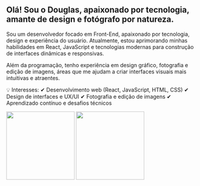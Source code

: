 ## Olá! Sou o Douglas, apaixonado por tecnologia, amante de design e fotógrafo por natureza.

Sou um desenvolvedor focado em Front-End, apaixonado por tecnologia, design e experiência do usuário. Atualmente, estou aprimorando minhas habilidades em React, JavaScript e tecnologias modernas para construção de interfaces dinâmicas e responsivas.

Além da programação, tenho experiência em design gráfico, fotografia e edição de imagens, áreas que me ajudam a criar interfaces visuais mais intuitivas e atraentes.

💡 Interesses:
✔ Desenvolvimento web (React, JavaScript, HTML, CSS)
✔ Design de interfaces e UX/UI
✔ Fotografia e edição de imagens
✔ Aprendizado contínuo e desafios técnicos

<div dislplay: block>
  <img height="180em" src="https://github-readme-stats.vercel.app/api?username=douglasjose3&show_icons=true&theme=dracula&include_all_commits=true&count_private=true"/>
  <img height="180em" margin-left="20px" src="https://github-readme-stats.vercel.app/api/top-langs/?username=douglasjose3&layout=compact&langs_count=7&theme=dracula"/>
</div>




<!--
![GitHub stats](https://github-readme-stats.vercel.app/api?username=douglasjose3&theme=radical_icons=true)
[![Top Langs](https://github-readme-stats.vercel.app/api/top-langs/?username=douglasjose3&layout=compact)](https://github.com/douglasjose3/github-readme-stats)
-->
